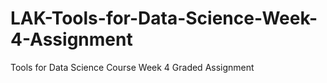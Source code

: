 # LAK-Tools-for-Data-Science-Week-4-Assignment
Tools for Data Science Course Week 4 Graded Assignment
